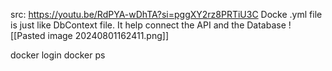 src: https://youtu.be/RdPYA-wDhTA?si=pggXY2rz8PRTiU3C
Docke .yml file is just like DbContext file. It help connect the API and the Database
![[Pasted image 20240801162411.png]]

docker login
docker ps   